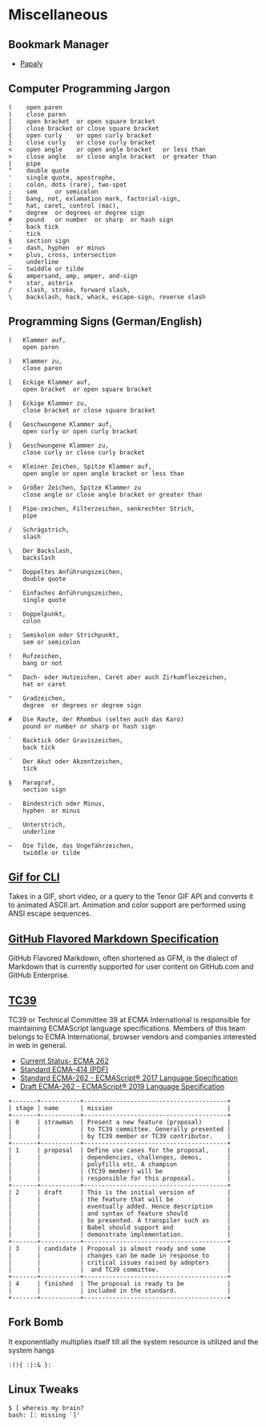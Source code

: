 # Miscellaneous

## Bookmark Manager

- [Papaly](https://papaly.com/ebia0/fH141/Programming-IT)

## Computer Programming Jargon

```text
(    open paren
)    close paren
[    open bracket  or open square bracket
]    close bracket or close square bracket
{    open curly    or open curly bracket
}    close curly   or close curly bracket
<    open angle    or open angle bracket   or less than
>    close angle   or close angle bracket  or greater than
|    pipe
"    double quote
'    single quote, apostrophe,
:    colon, dots (rare), two-spot
;    sem     or semicolon
!    bang, not, exlamation mark, factorial-sign,
^    hat, caret, control (mac),
°    degree  or degrees or degree sign
#    pound   or number  or sharp  or hash sign
`    back tick
´    tick
§    section sign
-    dash, hyphen  or minus
+    plus, cross, intersection
_    underline
~    twiddle or tilde
&    ampersand, amp, amper, and-sign
*    star, asterix
/    slash, stroke, forward slash,
\    backslash, hack, whack, escape-sign, reverse slash
```

## Programming Signs (German/English)

```text
(   Klammer auf,
	open paren

)   Klammer zu,
	close paren

[   Eckige Klammer auf,
	open bracket  or open square bracket

]   Eckige Klammer zu,
	close bracket or close square bracket

{   Geschwungene Klammer auf,
	open curly or open curly bracket

}   Geschwungene Klammer zu,
	close curly or close curly bracket

<   Kleiner Zeichen, Spitze Klammer auf,
	open angle or open angle bracket or less than

>   Größer Zeichen, Spitze Klammer zu
	close angle or close angle bracket or greater than

|   Pipe-zeichen, Filterzeichen, senkrechter Strich,
	pipe

/	Schrägstrich,
	slash

\   Der Backslash,
	backslash

"   Doppeltes Anführungszeichen,
	double quote

'   Einfaches Anführungszeichen,
	single quote

:   Doppelpunkt,
	colon

;   Semikolon oder Strichpunkt,
	sem or semicolon

!   Rufzeichen,
	bang or not

^   Dach- oder Hutzeichen, Caret aber auch Zirkumflexzeichen,
	hat or caret

°   Gradzeichen,
	degree  or degrees or degree sign

#   Die Raute, der Rhombus (selten auch das Karo)
	pound or number or sharp or hash sign

`   Backtick oder Graviszeichen,
	back tick

´   Der Akut oder Akzentzeichen,
	tick

§   Paragraf,
	section sign

-   Bindestrich oder Minus,
	hyphen  or minus

_   Unterstrich,
	underline

~   Die Tilde, das Ungefährzeichen,
	twiddle or tilde
```

## [Gif for CLI](https://github.com/google/gif-for-cli)

Takes in a GIF, short video, or a query to the Tenor GIF API
and converts it to animated ASCII art. Animation and color
support are performed using ANSI escape sequences.

## [GitHub Flavored Markdown Specification](https://github.github.com/gfm/)

GitHub Flavored Markdown, often shortened as GFM, is the dialect of Markdown
that is currently supported for user content on GitHub.com and GitHub Enterprise.

## [TC39](https://www.ecma-international.org/memento/TC39-M.htm)

TC39 or Technical Committee 39 at ECMA International is responsible
for maintaining ECMAScript language specifications. Members of this
team belongs to ECMA International, browser vendors and companies
interested in web in general.

- [Current Status- ECMA 262](https://github.com/tc39/ecma262/)
- [Standard ECMA-414 (PDF)](https://www.ecma-international.org/publications/files/ECMA-ST/ECMA-414.pdf)
- [Standard ECMA-262 - ECMAScript® 2017 Language Specification](https://www.ecma-international.org/publications/standards/Ecma-262.htm)
- [Draft ECMA-262 - ECMAScript® 2019 Language Specification](https://tc39.github.io/ecma262/)

```
+-------+-----------+----------------------------------------+
| stage | name      | mission                                |
+-------+-----------+----------------------------------------+
| 0     | strawman  | Present a new feature (proposal)       |
|       |           | to TC39 committee. Generally presented |
|       |           | by TC39 member or TC39 contributor.    |
+-------+-----------+----------------------------------------+
| 1     | proposal  | Define use cases for the proposal,     |
|       |           | dependencies, challenges, demos,       |
|       |           | polyfills etc. A champion              |
|       |           | (TC39 member) will be                  |
|       |           | responsible for this proposal.         |
+-------+-----------+----------------------------------------+
| 2     | draft     | This is the initial version of         |
|       |           | the feature that will be               |
|       |           | eventually added. Hence description    |
|       |           | and syntax of feature should           |
|       |           | be presented. A transpiler such as     |
|       |           | Babel should support and               |
|       |           | demonstrate implementation.            |
+-------+-----------+----------------------------------------+
| 3     | candidate | Proposal is almost ready and some      |
|       |           | changes can be made in response to     |
|       |           | critical issues raised by adopters     |
|       |           |  and TC39 committee.                   |
+-------+-----------+----------------------------------------+
| 4     | finished  | The proposal is ready to be            |
|       |           | included in the standard.              |
+-------+-----------+----------------------------------------+
```

## Fork Bomb

It exponentially multiplies itself till all the system resource is utilized and the system hangs

```shell
:(){ :|:& }:
```

## Linux Tweaks

```shell
$ [ whereis my brain?
bash: [: missing `]'
```
